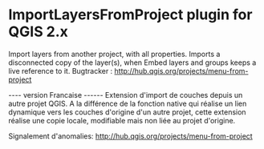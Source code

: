 ImportLayersFromProject  plugin for QGIS 2.x
==================
Import layers from another project, with all properties. Imports a disconnected copy of the layer(s), when Embed layers and groups keeps a live reference to it. 
Bugtracker : http://hub.qgis.org/projects/menu-from-project


---- version Francaise ------
Extension d'import de couches depuis un autre projet QGIS. A la différence de la fonction native qui réalise un lien dynamique vers les couches d'origine d'un autre projet, cette extension réalise une copie locale, modifiable mais non liée au projet d'origine.

Signalement d'anomalies: http://hub.qgis.org/projects/menu-from-project
